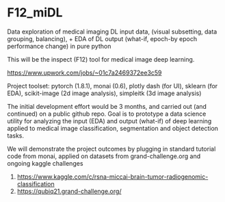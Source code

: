 # F12_miDL
Data exploration of medical imaging DL input data, (visual subsetting, data grouping, balancing), + EDA of DL output (what-if, epoch-by epoch performance change) in pure python

This will be the inspect (F12) tool for medical image deep learning.

https://www.upwork.com/jobs/~01c7a2469372ee3c59

Project toolset: pytorch (1.8.1), monai (0.6), plotly dash (for UI), sklearn (for EDA), scikit-image (2d image analysis), simpleitk (3d image analysis)

The initial development effort would be 3 months, and carried out (and continued) on a public github repo. Goal is to prototype a data science utility for analyzing the input (EDA) and output (what-if) of deep learning applied to medical image classification, segmentation and object detection tasks.

We will demonstrate the project outcomes by plugging in standard tutorial code from monai, applied on datasets from grand-challenge.org and ongoing kaggle challenges
1. https://www.kaggle.com/c/rsna-miccai-brain-tumor-radiogenomic-classification
2. https://qubiq21.grand-challenge.org/

